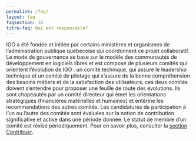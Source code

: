 ```yaml
---
permalink: /faq/
layout: faq
faqsection: 16
titre-faq: Qui est responsable? 
---
```

IGO a été fondée et initiée par certains ministères et organismes de l’administration publique québécoise qui coordonnent ce projet collaboratif. Le mode de gouvernance se base sur le modèle des communautés de développement en logiciels libres et est composé de plusieurs comités qui orientent l’évolution de IGO :  un comité technique, qui assure le leadership technique et un  comité de pilotage qui s’assure de la bonne compréhension des besoins métiers et de la satisfaction des utilisateurs, ces deux comités doivent s’entendre pour proposer une feuille de route des évolutions. Ils sont chapeautés par un comité directeur qui émet les orientations stratégiques (financières matérielles et humaines) et entérine les recommandations des autres comités.
Les candidatures de participation à l’un ou l’autre des comités sont évaluées sur la notion de contribution significative et active dans une période donnée. Le statut de membre d’un comité est révisé périodiquement.
Pour en savoir plus, consulter la [section Contribuer](/contribuer).
